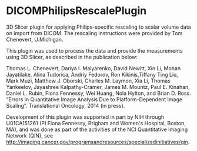 DICOMPhilipsRescalePlugin
=========================

3D Slicer plugin for applying Philips-specific rescaling to scalar volume data on import from DICOM. The rescaling instructions were provided by Tom Chenevert, U.Michigan.

This plugin was used to process the data and provide the measurements using 3D Slicer, as described in the publication below:

Thomas L. Chenevert, Dariya I. Malyarenko, David Newitt, Xin Li, Mohan Jayatilake, Alina Tudorica, Andriy Fedorov, Ron Kikinis,Tiffany Ting Liu, Mark Muzi, Matthew J. Oborski, Charles M. Laymon, Xia Li, Thomas Yankeelov, Jayashree Kalpathy-Cramer, James M. Mountz, Paul E. Kinahan, Daniel L. Rubin, Fiona Fennessy, Wei Huang, Nola Hylton, and Brian D. Ross. “Errors in Quantitative Image Analysis Due to Platform-Dependent Image Scaling”. Translational Oncology, 2014 (in press).

Development of this plugin was supported in part by NIH through U01CA151261 (PI Fiona Fennessy, Brigham and Women's Hospital, Boston, MA), and was done as part of the activities of the NCI Quantitative Imaging Network (QIN), see http://imaging.cancer.gov/programsandresources/specializedinitiatives/qin.
